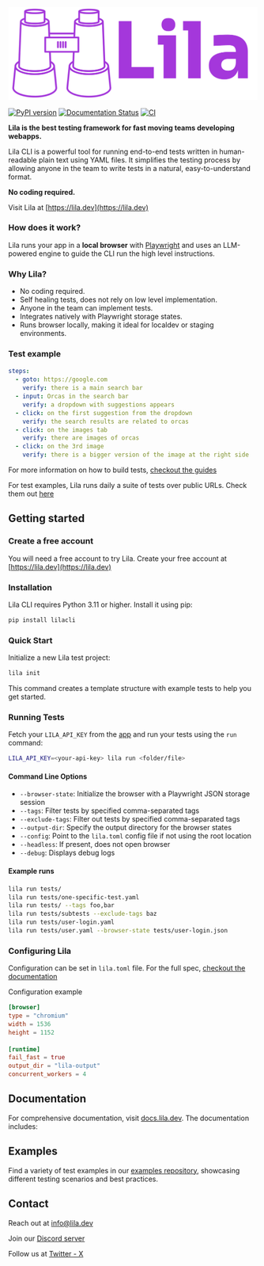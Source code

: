 [<img src="assets/logo.png">](https://lila.dev/)

[![PyPI version](https://badge.fury.io/py/lilacli.svg)](https://badge.fury.io/py/lilacli)
[![Documentation Status](https://readthedocs.org/projects/lila/badge/?version=latest)](https://docs.lila.dev)
[![CI](https://github.com/lila-team/lila/actions/workflows/daily-run.yml/badge.svg)](https://github.com/lila-team/lila/actions/workflows/daily-run.yml)

**Lila is the best testing framework for fast moving teams developing webapps.**

Lila CLI is a powerful tool for running end-to-end tests written in human-readable plain text using YAML files. It simplifies the testing process by allowing anyone in the team to write tests in a natural, easy-to-understand format.

**No coding required.**

Visit Lila at [https://lila.dev](https://lila.dev)

### How does it work?

Lila runs your app in a **local browser** with [Playwright](https://playwright.dev/python/) and uses an LLM-powered engine to guide the CLI run the high level instructions.

### Why Lila?

* No coding required.
* Self healing tests, does not rely on low level implementation.
* Anyone in the team can implement tests.
* Integrates natively with Playwright storage states.
* Runs browser locally, making it ideal for localdev or staging environments.

### Test example

```yaml
steps:
  - goto: https://google.com
    verify: there is a main search bar
  - input: Orcas in the search bar
    verify: a dropdown with suggestions appears
  - click: on the first suggestion from the dropdown
    verify: the search results are related to orcas
  - click: on the images tab
    verify: there are images of orcas
  - click: on the 3rd image
    verify: there is a bigger version of the image at the right side
```

For more information on how to build tests, [checkout the guides](https://docs.lila.dev/guides/intro)

For test examples, Lila runs daily a suite of tests over public URLs. Check them out [here](https://github.com/lila-team/examples)

## Getting started

### Create a free account

You will need a free account to try Lila. Create your free account at [https://lila.dev](https://lila.dev)

### Installation

Lila CLI requires Python 3.11 or higher. Install it using pip:

```bash
pip install lilacli
```

### Quick Start

Initialize a new Lila test project:

```bash
lila init
```

This command creates a template structure with example tests to help you get started.

### Running Tests

Fetch your `LILA_API_KEY` from the [app](https://app.lila.dev) and run your tests using the `run` command:

```bash
LILA_API_KEY=<your-api-key> lila run <folder/file>
```

#### Command Line Options

* `--browser-state`: Initialize the browser with a Playwright JSON storage session
* `--tags`: Filter tests by specified comma-separated tags
* `--exclude-tags`: Filter out tests by specified comma-separated tags
* `--output-dir`: Specify the output directory for the browser states
* `--config`: Point to the `lila.toml` config file if not using the root location
* `--headless`: If present, does not open browser
* `--debug`: Displays debug logs

#### Example runs

```bash
lila run tests/
lila run tests/one-specific-test.yaml
lila run tests/ --tags foo,bar
lila run tests/subtests --exclude-tags baz
lila run tests/user-login.yaml
lila run tests/user.yaml --browser-state tests/user-login.json
```

### Configuring Lila

Configuration can be set in `lila.toml` file. For the full spec, [checkout the documentation](https://docs.lila.dev/docs/guides/configuration)

Configuration example

```toml
[browser]
type = "chromium"
width = 1536
height = 1152

[runtime]
fail_fast = true
output_dir = "lila-output"
concurrent_workers = 4
```

## Documentation

For comprehensive documentation, visit [docs.lila.dev](https://docs.lila.dev). The documentation includes:

## Examples

Find a variety of test examples in our [examples repository](https://github.com/lila-team/examples), showcasing different testing scenarios and best practices.

## Contact

Reach out at info@lila.dev

Join our [Discord server](https://discord.gg/6rRfZUqh)

Follow us at [Twitter - X](https://x.com/lila__dev)
